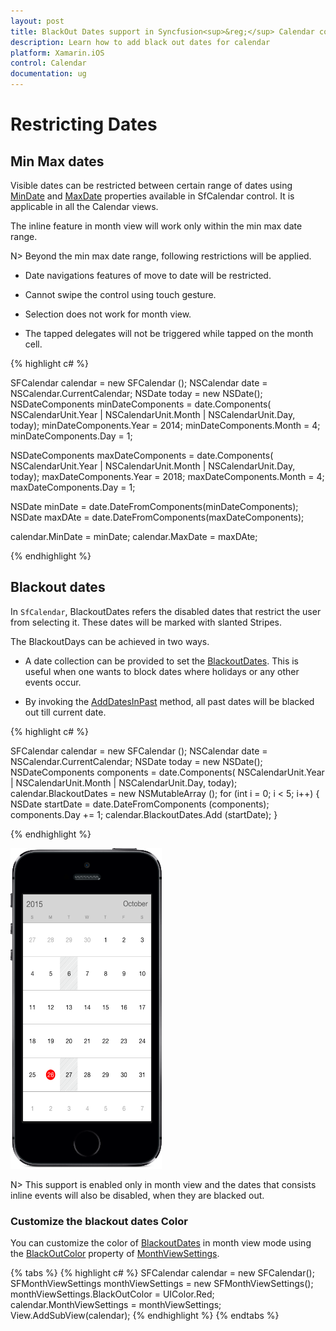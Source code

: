 ```yaml
---
layout: post
title: BlackOut Dates support in Syncfusion<sup>&reg;</sup> Calendar control for Xamarin.iOS
description: Learn how to add black out dates for calendar
platform: Xamarin.iOS
control: Calendar
documentation: ug
---
```


# Restricting Dates

## Min Max dates

Visible dates can be restricted between certain range of dates using [MinDate](https://help.syncfusion.com/cr/xamarin-ios/Syncfusion.SfCalendar.iOS.SFCalendar.html#Syncfusion_SfCalendar_iOS_SFCalendar_MinDate) and [MaxDate](https://help.syncfusion.com/cr/xamarin-ios/Syncfusion.SfCalendar.iOS.SFCalendar.html#Syncfusion_SfCalendar_iOS_SFCalendar_MaxDate) properties available in SfCalendar control. It is applicable in all the Calendar views.

The inline feature in month view will work only within the min max date range.

N> Beyond the min max date range, following restrictions will be applied.

* Date navigations features of move to date will be restricted.

* Cannot swipe the control using touch gesture.

* Selection does not work for month view. 

* The tapped delegates will not be triggered while tapped on the month cell.  

{% highlight c# %}

SFCalendar  calendar = new SFCalendar ();
NSCalendar date = NSCalendar.CurrentCalendar;
NSDate today = new NSDate();
NSDateComponents minDateComponents = date.Components(
					NSCalendarUnit.Year | NSCalendarUnit.Month | NSCalendarUnit.Day, today);
minDateComponents.Year = 2014;
minDateComponents.Month = 4;
minDateComponents.Day = 1;
			

NSDateComponents maxDateComponents = date.Components(
				NSCalendarUnit.Year | NSCalendarUnit.Month | NSCalendarUnit.Day, today);
maxDateComponents.Year = 2018;
maxDateComponents.Month = 4;
maxDateComponents.Day = 1;

NSDate minDate = date.DateFromComponents(minDateComponents);
NSDate maxDAte = date.DateFromComponents(maxDateComponents);

calendar.MinDate = minDate;
calendar.MaxDate = maxDAte;
	
{% endhighlight %}

## Blackout dates

In `SfCalendar`, BlackoutDates refers the disabled dates that restrict the user from selecting it. These dates will be marked with slanted Stripes. 

The BlackoutDays can be achieved in two ways. 

*	A date collection can be provided to set the [BlackoutDates](https://help.syncfusion.com/cr/xamarin-ios/Syncfusion.SfCalendar.iOS.SFCalendar.html#Syncfusion_SfCalendar_iOS_SFCalendar_BlackoutDates). This is useful when one wants to block dates where holidays or any other events occur. 

*	By invoking the [AddDatesInPast](https://help.syncfusion.com/cr/xamarin-ios/Syncfusion.SfCalendar.iOS.SFCalendar.html#Syncfusion_SfCalendar_iOS_SFCalendar_AddDatesInPast) method, all past dates will be blacked out till current date.

{% highlight c# %}

SFCalendar  calendar = new SFCalendar ();
NSCalendar date = NSCalendar.CurrentCalendar;
NSDate today = new NSDate();
NSDateComponents components = date.Components(
					NSCalendarUnit.Year | NSCalendarUnit.Month | NSCalendarUnit.Day, today);
calendar.BlackoutDates = new NSMutableArray ();
for (int i = 0; i < 5; i++) 
{
	NSDate startDate = date.DateFromComponents (components);
	components.Day += 1;
	calendar.BlackoutDates.Add (startDate);
}
	
{% endhighlight %}

![BlackoutDates support in Xamarin.iOS Calendar](images/xamarin.ios-calendar-blackout_dates.png)                                        

N> This support is enabled only in month view and the dates that consists inline events will also be disabled, when they are blacked out.

### Customize the blackout dates Color
You can customize the color of [BlackoutDates](https://help.syncfusion.com/cr/xamarin-ios/Syncfusion.SfCalendar.iOS.SFCalendar.html#Syncfusion_SfCalendar_iOS_SFCalendar_BlackoutDates) in month view mode using the [BlackOutColor](https://help.syncfusion.com/cr/xamarin-ios/Syncfusion.SfCalendar.iOS.SFMonthViewSettings.html#Syncfusion_SfCalendar_iOS_SFMonthViewSettings_BlackoutColor) property of [MonthViewSettings](https://help.syncfusion.com/cr/xamarin-ios/Syncfusion.SfCalendar.iOS.SFMonthViewSettings.html).

{% tabs %}
{% highlight c# %}
SFCalendar calendar = new SFCalendar(); 
SFMonthViewSettings monthViewSettings = new SFMonthViewSettings();
monthViewSettings.BlackOutColor = UIColor.Red;
calendar.MonthViewSettings = monthViewSettings;
View.AddSubView(calendar);
{% endhighlight %}
{% endtabs %}
